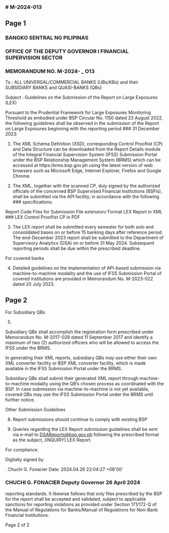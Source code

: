 ### # M-2024-013

## Page 1

### BANGKO SENTRAL NG PILIPINAS

### OFFICE OF THE DEPUTY GOVERNOR I FINANCIAL SUPERVISION SECTOR

### MEMORANDUM NO. M-2024- _ O13

To : ALL UNIVERSAL/COMMERCIAL BANKS (UBs/KBs) and their SUBSIDIARY BANKS and QUASI-BANKS (QBs)

Subject : Guidelines on the Submission of the Report on Large Exposures (LEX)

Pursuant to the Prudential Framework for Large Exposures Monitoring Threshold as embodied under BSP Circular No. 1150 dated 23 August 2022, the following guidelines shall be observed in the submission of the Report on Large Exposures beginning with the reporting period ### 31 December 2023:

1. The XML Schema Definition (XSD), corresponding Control Prooflist (CP) and Data Structure can be downloaded from the Report Details module of the Integral Financial Supervision System (IFSS) Submission Portal under the BSP Relationship Management System (BRMS) which can be accessed at https:/brms.bsp.gov.ph using the latest version of web browsers such as Microsoft Edge, Internet Explorer, Firefox and Google Chrome.

2. The XML, together with the scanned CP, duly signed by the authorized officials of the concerned BSP Supervised Financial Institutions (BSFls), shall be submitted via the API facility, in accordance with the following ### specifications:

Report Code Files for Submission File extension/ Format LEX Report in XML ### LEX Control Prooflist CP in PDF

3. The LEX report shall be submitted every semester for both solo and consolidated bases on or before 15 banking days after reference period. The end-December 2023 report shall be submitted to the Department of Supervisory Analytics (DSA) on or before 31 May 2024. Subsequent reporting periods shall be due within the prescribed deadline.

For covered banks

4. Detailed guidelines on the implementation of APl-based submission via machine-to-machine modality and the use of IFSS Submission Portal of covered institutions are provided in Memorandum No. M-2023-022 dated 20 July 2023.

## Page 2

For Subsidiary QBs

5.

Subsidiary QBs shall accomplish the registration form prescribed under Memorandum No. M-2017-028 dated 11 September 2017 and identify a maximum of two (2) authorized officers who will be allowed to access the IFSS under the BRMS.

In generating their XML reports, subsidiary QBs may use either their own XML converter facility or BSP XML converter facility, which is made available in the IFSS Submission Portal under the BRMS.

Subsidiary QBs shall submit their generated XML report through machine-to-machine modality using the QB’s chosen process as coordinated with the BSP. In case submission via machine-to-machine is not yet available, covered QBs may use the IFSS Submission Portal under the BRMS until further notice.

Other Submission Guidelines

8. Report submissions should continue to comply with existing BSP

9. Queries regarding the LEX Report submission guidelines shall be sent via e-mail to DSAReports@bsp.gov.ph following the prescribed format as the subject, [INQUIRY] LEX Report.

For compliance.

Digitally signed by

. Chuchi G. Fonacier Date: 2024.04.26 22:04:27 +08'00'

### CHUCHI G. FONACIER Deputy Governor 26 April 2024

reporting standards. It likewise follows that only files prescribed by the BSP for the report shall be accepted and validated, subject to applicable sanctions for reporting violations as provided under Section 171/172-Q of the Manual of Regulations for Banks/Manual of Regulations for Non-Bank Financial Institutions.

Page 2 of 2 